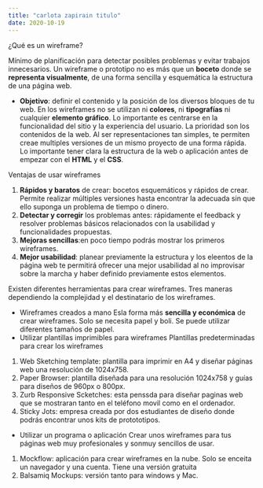 ```yaml
---
title: "carlota zapirain titulo"
date: 2020-10-19
---
```


¿Qué es un wireframe?

Mínimo de planificación para detectar posibles problemas y evitar trabajos innecesarios. Un wireframe o prototipo no es más que un **boceto** donde se **representa visualmente**, de una forma sencilla y esquemática la estructura de una página web. 
- **Objetivo**: definir el contenido y la posición de los diversos bloques de tu web. En los wireframes no se utilizan ni **colores**, ni **tipografías** ni cualquier **elemento gráfico**. 
Lo importante es centrarse en la funcionalidad del sitio y la experiencia del usuario. La prioridad son los contenidos de la web. Al ser representaciones tan simples, te permiten creae multiples versiones de un mismo proyecto de una forma rápida.
Lo importante tener clara la estructura de la web o aplicación antes de empezar con el __HTML__ y el __CSS__. 

Ventajas de usar wireframes
1. **Rápidos y baratos** de crear: bocetos esquemáticos y rápidos de crear. Permite realizar múltiples versiones hasta encontrar la adecuada sin que ello suponga un problema de tiempo o dinero.
2. **Detectar y corregir** los problemas antes: rápidamente el feedback y resolver problemas básicos relacionados con la usabilidad y funcionalidades propuestas. 
3. **Mejoras sencillas**:en poco tiempo podrás mostrar los primeros wireframes. 
4. **Mejor usabilidad**: planear previamente la estructura y los eleentos de la página web te permitirá ofrecer una mejor usabilidad al no improvisar sobre la marcha y haber definido previamente estos elementos. 

Existen diferentes herramientas para crear wireframes. Tres maneras dependiendo la complejidad y el destinatario de los wireframes. 

- Wireframes creados a mano
Esla forma más **sencilla y económica** de crear wireframes. Solo se necesita papel y boli. Se puede utilizar diferentes tamaños de papel. 
- Utilizar plantillas imprimibles para wireframes
Plantillas predeterminadas para crear los wireframes
1. Web Sketching template: plantilla para imprimir en A4 y diseñar páginas web una resolución de 1024x758. 
2. Paper Browser: plantilla diseñada para una resolución 1024x758 y guías para diseños de 960px o 800px. 
3. Zurb Responsive Scketches: esta penssda para diseñar paginas web que se mostraran tanto en el teléfono movil como en el ordenador.  
4. Sticky Jots: empresa creada por dos estudiantes de diseño donde podrás encontrar unos kits de protototipos. 
- Utilizar un programa o aplicación 
Crear unos wireframes para tus páginas web muy profesionales y sonmuy sencillos de usar. 
1. Mockflow: aplicación para crear wireframes en la nube. Solo se enceita un navegador y una cuenta. Tiene una versión gratuita
2. Balsamiq Mockups: versión tanto para windows y Mac. 